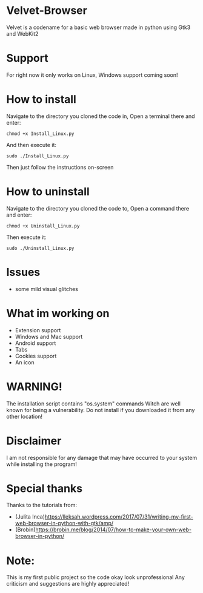 # Velvet-Browser
Velvet is a codename for a basic web browser made in python using Gtk3 and WebKit2

# Support
For right now it only works on Linux, Windows support coming soon!

# How to install
Navigate to the directory you cloned the code in,
Open a terminal there and enter:
```
chmod +x Install_Linux.py
```
And then execute it:
```
sudo ./Install_Linux.py
```
Then just follow the instructions on-screen

# How to uninstall
Navigate to the directory you cloned the code to,
Open a command there and enter:
```
chmod +x Uninstall_Linux.py
```
Then execute it:
```
sudo ./Uninstall_Linux.py
```

# Issues
- some mild visual glitches

# What im working on
- Extension support
- Windows and Mac support
- Android support
- Tabs
- Cookies support
- An icon

# WARNING!
The installation script contains "os.system" commands
Witch are well known for being a vulnerability.
Do not install if you downloaded it from any other location!

# Disclaimer
I am not responsible for any damage that may have occurred 
to your system while installing the program!

# Special thanks
Thanks to the tutorials from:
- (Julita Inca)https://lleksah.wordpress.com/2017/07/31/writing-my-first-web-browser-in-python-with-gtk/amp/
- (Brobin)https://brobin.me/blog/2014/07/how-to-make-your-own-web-browser-in-python/

# Note:
This is my first public project so the code okay look unprofessional
Any criticism and suggestions are highly appreciated!


